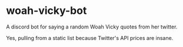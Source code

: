 # woah-vicky-bot
A discord bot for saying a random Woah Vicky quotes from her twitter.

Yes, pulling from a static list because Twitter's API prices are insane.
